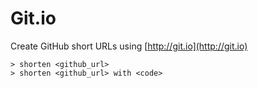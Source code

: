 # Git.io

Create GitHub short URLs using [http://git.io](http://git.io)

	> shorten <github_url>
	> shorten <github_url> with <code>
